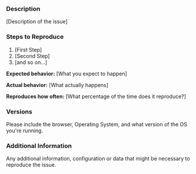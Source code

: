 <!--

Have you read Endangered Data Week's Code of Conduct? By filing an Issue, you are expected to comply with it, including treating everyone with respect: https://github.com/endangereddataweek/resources/blob/master/CODE_OF_CONDUCT.md

-->

### Description

[Description of the issue]

### Steps to Reproduce

1. [First Step]
2. [Second Step]
3. [and so on...]

**Expected behavior:** [What you expect to happen]

**Actual behavior:** [What actually happens]

**Reproduces how often:** [What percentage of the time does it reproduce?]

### Versions

Please include the browser, Operating System, and what version of the OS you're running.

### Additional Information

Any additional information, configuration or data that might be necessary to reproduce the issue.
